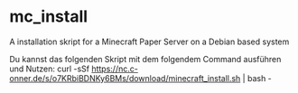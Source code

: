 # mc_install
A installation skript for a Minecraft Paper Server on a Debian based system


Du kannst das folgenden Skript mit dem folgendem Command ausführen und Nutzen: curl -sSf https://nc.c-onner.de/s/o7KRbiBDNKy6BMs/download/minecraft_install.sh | bash -
